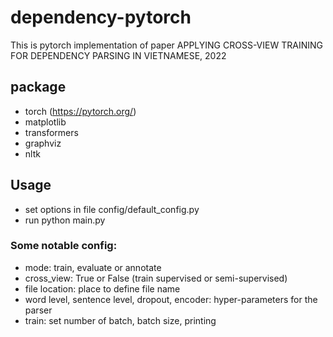 # dependency-pytorch
This is pytorch implementation of paper APPLYING CROSS-VIEW TRAINING FOR DEPENDENCY PARSING IN VIETNAMESE, 2022

## package
- torch (https://pytorch.org/)
- matplotlib
- transformers
- graphviz
- nltk

## Usage
- set options in file config/default_config.py
- run python main.py

### Some notable config:

- mode: train, evaluate or annotate
- cross_view: True or False (train supervised or semi-supervised)
- file location: place to define file name
- word level, sentence level, dropout, encoder: hyper-parameters for the parser
- train: set number of batch, batch size, printing